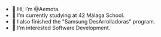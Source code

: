 - 👋 Hi, I’m @Aemota.
- 🌱 I’m currently studying at 42 Málaga School.
- 🎈 I also finished the "Samsung DesArrolladoras" program.
- 👀 I'm interested Software Development.

<!---
Aemota/Aemota is a ✨ special ✨ repository because its `README.md` (this file) appears on your GitHub profile.
You can click the Preview link to take a look at your changes.
--->
